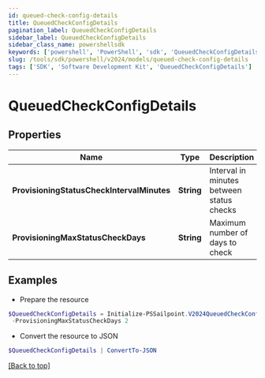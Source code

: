 ```yaml
---
id: queued-check-config-details
title: QueuedCheckConfigDetails
pagination_label: QueuedCheckConfigDetails
sidebar_label: QueuedCheckConfigDetails
sidebar_class_name: powershellsdk
keywords: ['powershell', 'PowerShell', 'sdk', 'QueuedCheckConfigDetails'] 
slug: /tools/sdk/powershell/v2024/models/queued-check-config-details
tags: ['SDK', 'Software Development Kit', 'QueuedCheckConfigDetails']
---
```



# QueuedCheckConfigDetails

## Properties

Name | Type | Description | Notes
------------ | ------------- | ------------- | -------------
**ProvisioningStatusCheckIntervalMinutes** |  **String** | Interval in minutes between status checks | [required]
**ProvisioningMaxStatusCheckDays** |  **String** | Maximum number of days to check | [required]

## Examples

- Prepare the resource
```powershell
$QueuedCheckConfigDetails = Initialize-PSSailpoint.V2024QueuedCheckConfigDetails  -ProvisioningStatusCheckIntervalMinutes 30 `
 -ProvisioningMaxStatusCheckDays 2
```

- Convert the resource to JSON
```powershell
$QueuedCheckConfigDetails | ConvertTo-JSON
```


[[Back to top]](#) 

